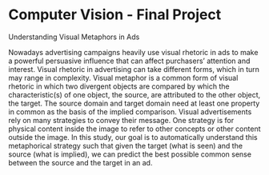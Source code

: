 # Computer Vision - Final Project
Understanding Visual Metaphors in Ads

Nowadays advertising campaigns heavily use visual rhetoric in ads to make a powerful persuasive influence that can affect purchasers’ attention and interest. Visual rhetoric in advertising can take different forms, which in turn may range in complexity. Visual metaphor is a common form of visual rhetoric in which two divergent objects are compared by which the characteristic(s) of one object, the source, are attributed to the other object, the target. The source domain and target domain need at least one property in common as the basis of the implied comparison. 
Visual advertisements rely on many strategies to convey their message. One strategy is for physical content inside the image to refer to other concepts or other content outside the image. In this study, our goal is to automatically understand this metaphorical strategy such that given the target (what is seen) and the source (what is implied), we can predict the best possible common sense between the source and the target in an ad.
